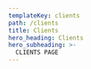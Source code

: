 ```yaml
---
templateKey: clients
path: /clients
title: Clients
hero_heading: Clients
hero_subheading: >-
  CLIENTS PAGE
---
```

